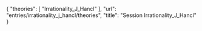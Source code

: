 {
    "theories": [
        "Irrationality_J_Hancl"
    ],
    "url": "entries/irrationality_j_hancl/theories",
    "title": "Session Irrationality_J_Hancl"
}